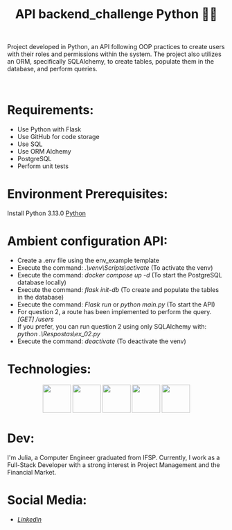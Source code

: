 <h1 align="center"> API backend_challenge Python 👨‍💻</h1>
</br>

Project developed in Python, an API following OOP practices to create users with their roles and permissions within the system. The project also utilizes an ORM, specifically SQLAlchemy, to create tables, populate them in the database, and perform queries.

</br>

# Requirements:

<ul>
  <li>Use Python with Flask</li>
  <li>Use GitHub for code storage</li>
  <li>Use SQL</li>
  <li>Use ORM Alchemy</li>
  <li>PostgreSQL</li>
  <li>Perform unit tests</li>
</ul>

# Environment Prerequisites:

Install Python 3.13.0
<a href="https://www.python.org/downloads/release/python-3130">Python</a>

# Ambient configuration API:
<ul>
<li>Create a .env file using the env_example template</li>
<li>Execute the command: <i>.\venv\Scripts\activate</i> (To activate the venv)</li>
<li>Execute the command: <i>docker compose up -d</i> (To start the PostgreSQL database locally)</li>
<li>Execute the command: <i>flask init-db</i> (To create and populate the tables in the database)</li>
<li>Execute the command: <i>Flask run</i> or <i>python main.py</i> (To start the API)</li>
<li>For question 2, a route has been implemented to perform the query. <i>[GET] /users</i> </li>
<li>If you prefer, you can run question 2 using only SQLAlchemy with: <i>python .\Respostas\ex_02.py</i></li>
<li>Execute the command: <i>deactivate</i> (To deactivate the venv)</li>
</ul>

# Technologies:
<p align="center">
<img width="65px" height="65px" src="https://cdn.jsdelivr.net/gh/devicons/devicon@latest/icons/python/python-original-wordmark.svg"/>
<img width="65px" height="65px" src="https://cdn.jsdelivr.net/gh/devicons/devicon@latest/icons/flask/flask-original.svg"/>
<img width="65px" height="65px" src="https://cdn.jsdelivr.net/gh/devicons/devicon@latest/icons/postgresql/postgresql-original-wordmark.svg"/>
<img width="65px" height="65px" src="https://cdn.jsdelivr.net/gh/devicons/devicon@latest/icons/docker/docker-original-wordmark.svg"/>
<img width="65px" height="65px" src="https://cdn.jsdelivr.net/gh/devicons/devicon@latest/icons/sqlalchemy/sqlalchemy-original-wordmark.svg"/>
</p>

# Dev:

I'm Julia, a Computer Engineer graduated from IFSP. Currently, I work as a Full-Stack Developer with a strong interest in Project Management and the Financial Market.

# Social Media:

<ul>
<li><a href="https://www.linkedin.com/in/julia-m-9abba9110/" target="_blank"><i>Linkedin</i></a></li>
</ul>